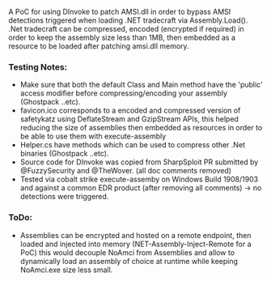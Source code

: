 A PoC for using DInvoke to patch AMSI.dll in order to bypass AMSI detections triggered when loading .NET tradecraft via Assembly.Load().
.Net tradecraft can be compressed, encoded (encrypted if required) in order to keep the assembly size less than 1MB, then embedded as a resource
 to be loaded after patching amsi.dll memory.

### Testing Notes:
* Make sure that both the default Class and Main method have the 'public' access modifier before compressing/encoding your assembly (Ghostpack ..etc).
* favicon.ico corresponds to a encoded and compressed version of safetykatz using DeflateStream and GzipStream APIs,
  this helped reducing the size of assemblies then embedded as resources in order to be able to use them with execute-assembly
* Helper.cs have methods which can be used to compress other .Net binaries (Ghostpack ..etc).
* Source code for DInvoke was copied from SharpSploit PR submitted by @FuzzySecurity and @TheWover. (all doc comments removed)
* Tested via cobalt strike execute-assemby on Windows Build 1908/1903 and against a common EDR product (after removing all comments) -> no detections were triggered.

### ToDo:
* Assemblies can be encrypted and hosted on a remote endpoint, then loaded and injected into memory (NET-Assembly-Inject-Remote for a PoC) 
this would decouple NoAmci from Assemblies and allow to dynamically load an assembly of 
choice at runtime while keeping NoAmci.exe size less small.

